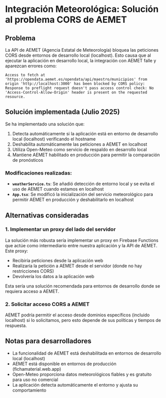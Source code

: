 # Integración Meteorológica: Solución al problema CORS de AEMET

## Problema

La API de AEMET (Agencia Estatal de Meteorología) bloquea las peticiones CORS desde entornos de desarrollo local (localhost). Esto causa que al ejecutar la aplicación en desarrollo local, la integración con AEMET falle y aparezcan errores como:

```
Access to fetch at 'https://opendata.aemet.es/opendata/api/maestro/municipios' from origin 'http://localhost:3000' has been blocked by CORS policy: Response to preflight request doesn't pass access control check: No 'Access-Control-Allow-Origin' header is present on the requested resource.
```

## Solución implementada (Julio 2025)

Se ha implementado una solución que:

1. Detecta automáticamente si la aplicación está en entorno de desarrollo local (localhost) verificando el hostname
2. Deshabilita automáticamente las peticiones a AEMET en localhost
3. Utiliza Open-Meteo como servicio de respaldo en desarrollo local
4. Mantiene AEMET habilitado en producción para permitir la comparación de pronósticos

### Modificaciones realizadas:

- **`weatherService.ts`**: Se añadió detección de entorno local y se evita el uso de AEMET cuando estamos en localhost
- **`App.tsx`**: Se modificó la inicialización del servicio meteorológico para permitir AEMET en producción y deshabilitarlo en localhost

## Alternativas consideradas

### 1. Implementar un proxy del lado del servidor

La solución más robusta sería implementar un proxy en Firebase Functions que actúe como intermediario entre nuestra aplicación y la API de AEMET. Este proxy:

- Recibiría peticiones desde la aplicación web
- Realizaría la petición a AEMET desde el servidor (donde no hay restricciones CORS)
- Devolvería los datos a la aplicación web

Esta sería una solución recomendada para entornos de desarrollo donde se requiera acceso a AEMET.

### 2. Solicitar acceso CORS a AEMET

AEMET podría permitir el acceso desde dominios específicos (incluido localhost) si lo solicitamos, pero esto depende de sus políticas y tiempos de respuesta.

## Notas para desarrolladores

- La funcionalidad de AEMET está deshabilitada en entornos de desarrollo local (localhost)
- AEMET está disponible en entornos de producción (fichamaterial.web.app)
- Open-Meteo proporciona datos meteorológicos fiables y es gratuito para uso no comercial
- La aplicación detecta automáticamente el entorno y ajusta su comportamiento
